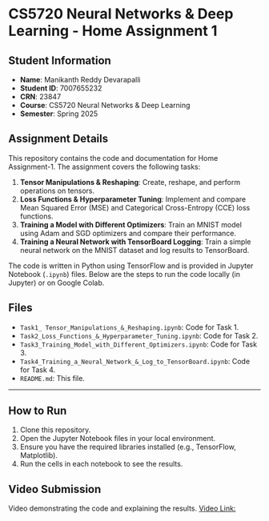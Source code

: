 # CS5720 Neural Networks & Deep Learning - Home Assignment 1

## Student Information

- **Name**: Manikanth Reddy Devarapalli
- **Student ID**: 7007655232
- **CRN**: 23847
- **Course**: CS5720 Neural Networks & Deep Learning
- **Semester**: Spring 2025

## Assignment Details

This repository contains the code and documentation for Home Assignment-1. The assignment covers the following tasks:

1. **Tensor Manipulations & Reshaping**: Create, reshape, and perform operations on tensors.
2. **Loss Functions & Hyperparameter Tuning**: Implement and compare Mean Squared Error (MSE) and Categorical Cross-Entropy (CCE) loss functions.
3. **Training a Model with Different Optimizers**: Train an MNIST model using Adam and SGD optimizers and compare their performance.
4. **Training a Neural Network with TensorBoard Logging**: Train a simple neural network on the MNIST dataset and log results to TensorBoard.

The code is written in Python using TensorFlow and is provided in Jupyter Notebook (`.ipynb`) files. Below are the steps to run the code locally (in Jupyter) or on Google Colab.

## Files

- `Task1_ Tensor_Manipulations_&_Reshaping.ipynb`: Code for Task 1.
- `Task2_Loss_Functions_&_Hyperparameter_Tuning.ipynb`: Code for Task 2.
- `Task3_Training_Model_with_Different_Optimizers.ipynb`: Code for Task 3.
- `Task4_Training_a_Neural_Network_&_Log_to_TensorBoard.ipynb`: Code for Task 4.
- `README.md`: This file.

---

## How to Run

1. Clone this repository.
2. Open the Jupyter Notebook files in your local environment.
3. Ensure you have the required libraries installed (e.g., TensorFlow, Matplotlib).
4. Run the cells in each notebook to see the results.

## Video Submission

Video demonstrating the code and explaining the results.
[Video Link:]()
